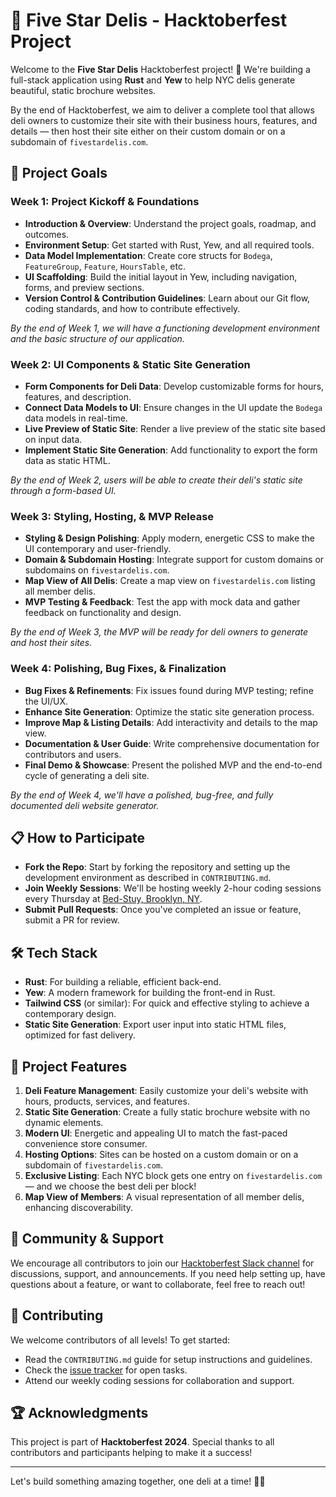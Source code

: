 # 🥪 Five Star Delis - Hacktoberfest Project

Welcome to the **Five Star Delis** Hacktoberfest project! 🎉 We're building a full-stack application using **Rust** and **Yew** to help NYC delis generate beautiful, static brochure websites. 

By the end of Hacktoberfest, we aim to deliver a complete tool that allows deli owners to customize their site with their business hours, features, and details — then host their site either on their custom domain or on a subdomain of `fivestardelis.com`.

## 🚀 Project Goals

### Week 1: Project Kickoff & Foundations
- **Introduction & Overview**: Understand the project goals, roadmap, and outcomes.
- **Environment Setup**: Get started with Rust, Yew, and all required tools.
- **Data Model Implementation**: Create core structs for `Bodega`, `FeatureGroup`, `Feature`, `HoursTable`, etc.
- **UI Scaffolding**: Build the initial layout in Yew, including navigation, forms, and preview sections.
- **Version Control & Contribution Guidelines**: Learn about our Git flow, coding standards, and how to contribute effectively.

*By the end of Week 1, we will have a functioning development environment and the basic structure of our application.*

### Week 2: UI Components & Static Site Generation
- **Form Components for Deli Data**: Develop customizable forms for hours, features, and description.
- **Connect Data Models to UI**: Ensure changes in the UI update the `Bodega` data models in real-time.
- **Live Preview of Static Site**: Render a live preview of the static site based on input data.
- **Implement Static Site Generation**: Add functionality to export the form data as static HTML.

*By the end of Week 2, users will be able to create their deli's static site through a form-based UI.*

### Week 3: Styling, Hosting, & MVP Release
- **Styling & Design Polishing**: Apply modern, energetic CSS to make the UI contemporary and user-friendly.
- **Domain & Subdomain Hosting**: Integrate support for custom domains or subdomains on `fivestardelis.com`.
- **Map View of All Delis**: Create a map view on `fivestardelis.com` listing all member delis.
- **MVP Testing & Feedback**: Test the app with mock data and gather feedback on functionality and design.

*By the end of Week 3, the MVP will be ready for deli owners to generate and host their sites.*

### Week 4: Polishing, Bug Fixes, & Finalization
- **Bug Fixes & Refinements**: Fix issues found during MVP testing; refine the UI/UX.
- **Enhance Site Generation**: Optimize the static site generation process.
- **Improve Map & Listing Details**: Add interactivity and details to the map view.
- **Documentation & User Guide**: Write comprehensive documentation for contributors and users.
- **Final Demo & Showcase**: Present the polished MVP and the end-to-end cycle of generating a deli site.

*By the end of Week 4, we'll have a polished, bug-free, and fully documented deli website generator.*

## 📋 How to Participate
- **Fork the Repo**: Start by forking the repository and setting up the development environment as described in `CONTRIBUTING.md`.
- **Join Weekly Sessions**: We'll be hosting weekly 2-hour coding sessions every Thursday at [Bed-Stuy, Brooklyn, NY](#address-details).
- **Submit Pull Requests**: Once you've completed an issue or feature, submit a PR for review.

## 🛠 Tech Stack
- **Rust**: For building a reliable, efficient back-end.
- **Yew**: A modern framework for building the front-end in Rust.
- **Tailwind CSS** (or similar): For quick and effective styling to achieve a contemporary design.
- **Static Site Generation**: Export user input into static HTML files, optimized for fast delivery.

## 🎯 Project Features
1. **Deli Feature Management**: Easily customize your deli's website with hours, products, services, and features.
2. **Static Site Generation**: Create a fully static brochure website with no dynamic elements.
3. **Modern UI**: Energetic and appealing UI to match the fast-paced convenience store consumer.
4. **Hosting Options**: Sites can be hosted on a custom domain or on a subdomain of `fivestardelis.com`.
5. **Exclusive Listing**: Each NYC block gets one entry on `fivestardelis.com` — and we choose the best deli per block!
6. **Map View of Members**: A visual representation of all member delis, enhancing discoverability.

## 💬 Community & Support
We encourage all contributors to join our [Hacktoberfest Slack channel](#link-to-slack-channel) for discussions, support, and announcements. If you need help setting up, have questions about a feature, or want to collaborate, feel free to reach out!

## 🤝 Contributing
We welcome contributors of all levels! To get started:
- Read the `CONTRIBUTING.md` guide for setup instructions and guidelines.
- Check the [issue tracker](#link-to-issues) for open tasks.
- Attend our weekly coding sessions for collaboration and support.

## 🏆 Acknowledgments
This project is part of **Hacktoberfest 2024**. Special thanks to all contributors and participants helping to make it a success!

---

Let's build something amazing together, one deli at a time! 🥪🚀
